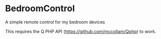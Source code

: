 # BedroomControl
A simple remote control for my bedroom devices

This requires the Q PHP API (https://github.com/mccollam/Qphp) to work.
